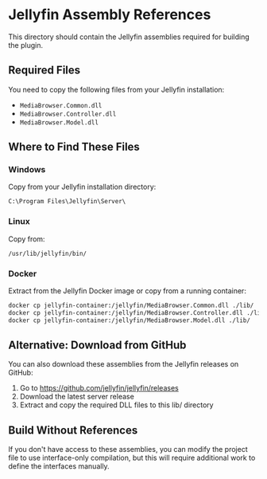 # Jellyfin Assembly References

This directory should contain the Jellyfin assemblies required for building the plugin.

## Required Files

You need to copy the following files from your Jellyfin installation:

- `MediaBrowser.Common.dll`
- `MediaBrowser.Controller.dll`
- `MediaBrowser.Model.dll`

## Where to Find These Files

### Windows

Copy from your Jellyfin installation directory:

```
C:\Program Files\Jellyfin\Server\
```

### Linux

Copy from:

```
/usr/lib/jellyfin/bin/
```

### Docker

Extract from the Jellyfin Docker image or copy from a running container:

```bash
docker cp jellyfin-container:/jellyfin/MediaBrowser.Common.dll ./lib/
docker cp jellyfin-container:/jellyfin/MediaBrowser.Controller.dll ./lib/
docker cp jellyfin-container:/jellyfin/MediaBrowser.Model.dll ./lib/
```

## Alternative: Download from GitHub

You can also download these assemblies from the Jellyfin releases on GitHub:

1. Go to https://github.com/jellyfin/jellyfin/releases
2. Download the latest server release
3. Extract and copy the required DLL files to this lib/ directory

## Build Without References

If you don't have access to these assemblies, you can modify the project file to use interface-only compilation, but this will require additional work to define the interfaces manually.
